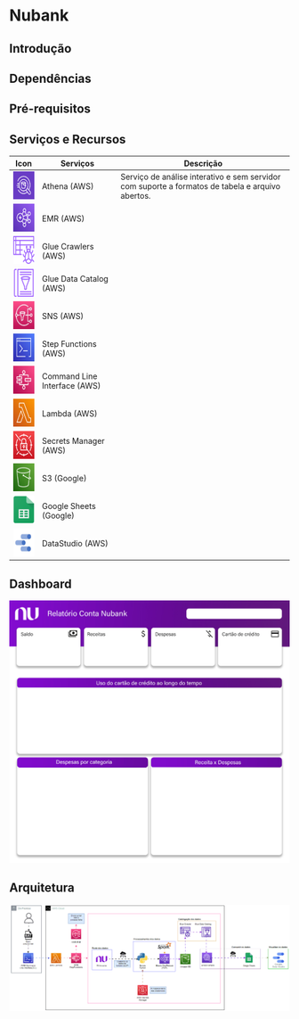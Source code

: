 # Nubank

## Introdução

## Dependências

## Pré-requisitos

## Serviços e Recursos

| Icon| Serviços | Descrição |
|------|----------|-----------|
|<img src="./docs/Icons/Athena.png" alt="Athena" width="50" height="50">| Athena (AWS)| Serviço de análise interativo e sem servidor com suporte a formatos de tabela e arquivo abertos.|
|<img src="./docs/Icons/ElasticMapReduce.png" alt="Athena" width="50" height="50"> | EMR (AWS)|            |
|<img src="./docs/Icons/Glue Crawler.png" alt="Athena" width="50" height="50"> |Glue Crawlers (AWS)|            |
|<img src="./docs/Icons/Glue Data Catalog.png" alt="Athena" width="50" height="50"> |Glue Data Catalog (AWS)|            |
|<img src="./docs/Icons/SNS.png" alt="Athena" width="50" height="50"> |SNS (AWS)|            |
|<img src="./docs/Icons/Command Line Interface.png" alt="Athena" width="50" height="50"> |Step Functions (AWS)|            |
|<img src="./docs/Icons/StepFunctions.png" alt="Athena" width="50" height="50">|Command Line Interface (AWS)|            |
|<img src="./docs/Icons/Lambda.png" alt="Athena" width="50" height="50">|Lambda (AWS)|            |
|<img src="./docs/Icons/Secrets Manager.png" alt="Athena" width="50" height="50">|Secrets Manager (AWS)|            |
|<img src="./docs/Icons/S3.png" alt="Athena" width="50" height="50">|S3 (Google)|            |
|<img src="./docs/Icons/Google Sheets.png" alt="Athena" width="50" height="50">|Google Sheets (Google)|            |
|<img src="./docs/Icons/DataStudio.png" alt="Athena" width="50" height="50">|DataStudio (AWS)|            |

## Dashboard
![](./Dashboard/Layout.jpg)

## Arquitetura
![](./Infra/Arquitetura_Dados.gif)
